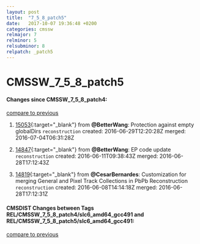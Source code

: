 ```yaml
---
layout: post
title:  "7_5_8_patch5"
date:   2017-10-07 19:36:48 +0200
categories: cmssw
relmajor: 7
relminor: 5
relsubminor: 8
relpatch: _patch5
---
```


# CMSSW_7_5_8_patch5
#### Changes since CMSSW_7_5_8_patch4:

[compare to previous](https://github.com/cms-sw/cmssw/compare/CMSSW_7_5_8_patch4...CMSSW_7_5_8_patch5)



1. [15053](http://github.com/cms-sw/cmssw/pull/15053){:target="_blank"}  from **@BetterWang**: Protection against empty globalDirs `reconstruction`  created: 2016-06-29T12:20:28Z merged: 2016-07-04T06:31:28Z

1. [14847](http://github.com/cms-sw/cmssw/pull/14847){:target="_blank"}  from **@BetterWang**: EP code update `reconstruction`  created: 2016-06-11T09:38:43Z merged: 2016-06-28T17:12:43Z

1. [14819](http://github.com/cms-sw/cmssw/pull/14819){:target="_blank"}  from **@CesarBernardes**: Customization for merging General and Pixel Track Collections in PbPb Reconstruction `reconstruction`  created: 2016-06-08T14:14:18Z merged: 2016-06-28T17:12:31Z

#### CMSDIST Changes between Tags REL/CMSSW_7_5_8_patch4/slc6_amd64_gcc491 and REL/CMSSW_7_5_8_patch5/slc6_amd64_gcc491:

[compare to previous](https://github.com/cms-sw/cmsdist/compare/REL/CMSSW_7_5_8_patch4/slc6_amd64_gcc491...REL/CMSSW_7_5_8_patch5/slc6_amd64_gcc491)


